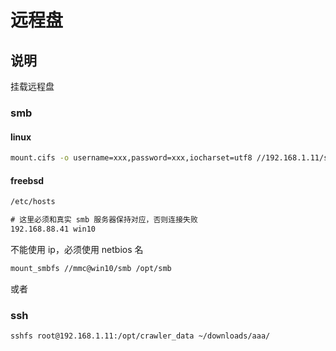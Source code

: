 # 远程盘

## 说明

挂载远程盘

### smb

#### linux

```sh
mount.cifs -o username=xxx,password=xxx,iocharset=utf8 //192.168.1.11/smb /mnt/smb
```

#### freebsd

```sh
/etc/hosts
```

```txt
# 这里必须和真实 smb 服务器保持对应，否则连接失败
192.168.88.41 win10
```

不能使用 ip，必须使用 netbios 名

```sh
mount_smbfs //mmc@win10/smb /opt/smb
```

或者

### ssh

```sh
sshfs root@192.168.1.11:/opt/crawler_data ~/downloads/aaa/
```
